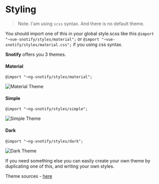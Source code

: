 # Styling

> Note. I'am using `scss` syntax. And there is no default theme.

You should import one of this in your global style.scss like this `@import "~vue-snotify/styles/material";` or `@import "~vue-snotify/styles/material.css";` if you using css syntax.

**Snotify** offers you 3 themes.

#### Material
`@import "~ng-snotify/styles/material";`

![Material Theme](https://artemsky.github.io/vue-snotify/static/material.png)

#### Simple
`@import "~ng-snotify/styles/simple";`

![Simple Theme](https://artemsky.github.io/vue-snotify/static/simple.png)

#### Dark
`@import "~ng-snotify/styles/dark";`

![Dark Theme](https://artemsky.github.io/vue-snotify/static/dark.png)

If you need something else you can easily create your own theme by duplicating one of this, and writing your own styles.

Theme sources - [here](https://github.com/artemsky/vue-snotify/tree/master/src/styles)





